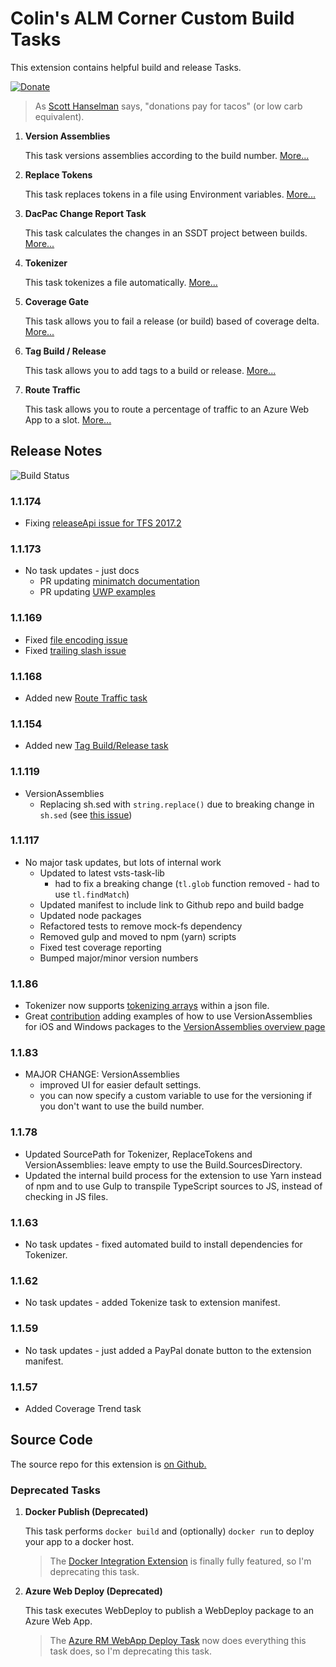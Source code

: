# Colin's ALM Corner Custom Build Tasks
This extension contains helpful build and release Tasks.

[![Donate](https://raw.githubusercontent.com/colindembovsky/cols-agent-tasks/master/images/donate.png)](https://www.paypal.me/ColinDembovsky/5)

> As [Scott Hanselman](http://www.hanselman.com/) says, "donations pay for tacos" (or low carb equivalent).

1. **Version Assemblies**

	This task versions assemblies according to the build number. [More...](https://github.com/colindembovsky/cols-agent-tasks/tree/master/Tasks/VersionAssemblies)

1. **Replace Tokens**

	This task replaces tokens in a file using Environment variables. [More...](https://github.com/colindembovsky/cols-agent-tasks/tree/master/Tasks/ReplaceTokens)

1. **DacPac Change Report Task**

	This task calculates the changes in an SSDT project between builds. [More...](https://github.com/colindembovsky/cols-agent-tasks/tree/master/Tasks/DacPacReport)

1. **Tokenizer**

	This task tokenizes a file automatically. [More...](https://github.com/colindembovsky/cols-agent-tasks/tree/master/Tasks/Tokenizer)

1. **Coverage Gate**

	This task allows you to fail a release (or build) based of coverage delta. [More...](https://github.com/colindembovsky/cols-agent-tasks/tree/master/Tasks/CoverageGate)

1. **Tag Build / Release**

	This task allows you to add tags to a build or release. [More...](https://github.com/colindembovsky/cols-agent-tasks/tree/master/Tasks/TagBuild)

1. **Route Traffic**

	This task allows you to route a percentage of traffic to an Azure Web App to a slot. [More...](https://github.com/colindembovsky/cols-agent-tasks/tree/master/Tasks/RouteTraffic)

## Release Notes

![Build Status](https://colinsalmcorner.visualstudio.com/_apis/public/build/definitions/34532943-412e-4dac-b314-a87833e22dd8/22/badge)

### 1.1.174
- Fixing [releaseApi issue for TFS 2017.2](https://github.com/colindembovsky/cols-agent-tasks/issues/76)

### 1.1.173
- No task updates - just docs
	- PR updating [minimatch documentation](https://github.com/colindembovsky/cols-agent-tasks/pull/70)
	- PR updating [UWP examples](https://github.com/colindembovsky/cols-agent-tasks/pull/69)

### 1.1.169
- Fixed [file encoding issue](https://github.com/colindembovsky/cols-agent-tasks/issues/59)
- Fixed [trailing slash issue](https://github.com/colindembovsky/cols-agent-tasks/issues/60)

### 1.1.168
- Added new [Route Traffic task](https://github.com/colindembovsky/cols-agent-tasks/tree/master/Tasks/RouteTraffic)

### 1.1.154
- Added new [Tag Build/Release task](https://github.com/colindembovsky/cols-agent-tasks/tree/master/Tasks/TagBuild)

### 1.1.119
- VersionAssemblies
	- Replacing sh.sed with `string.replace()` due to breaking change in `sh.sed` (see [this issue](https://github.com/colindembovsky/cols-agent-tasks/issues/57))

### 1.1.117
- No major task updates, but lots of internal work
	- Updated to latest vsts-task-lib
		- had to fix a breaking change (`tl.glob` function removed - had to use `tl.findMatch`)
	- Updated manifest to include link to Github repo and build badge
	- Updated node packages
	- Refactored tests to remove mock-fs dependency
	- Removed gulp and moved to npm (yarn) scripts
	- Fixed test coverage reporting
	- Bumped major/minor version numbers

### 1.1.86
- Tokenizer now supports [tokenizing arrays](https://github.com/colindembovsky/cols-agent-tasks/pull/51) within a json file.
- Great [contribution](https://github.com/colindembovsky/cols-agent-tasks/pull/52) adding examples of how to use VersionAssemblies for iOS and Windows packages to the [VersionAssemblies overview page](https://github.com/colindembovsky/cols-agent-tasks/tree/master/Tasks/VersionAssemblies)

### 1.1.83
- MAJOR CHANGE: VersionAssemblies
	- improved UI for easier default settings.
	- you can now specify a custom variable to use for the versioning if you don't want to use the build number.

### 1.1.78
- Updated SourcePath for Tokenizer, ReplaceTokens and VersionAssemblies: leave empty to use the Build.SourcesDirectory.
- Updated the internal build process for the extension to use Yarn instead of npm and to use Gulp to transpile TypeScript sources to JS, instead of checking in JS files.

### 1.1.63
- No task updates - fixed automated build to install dependencies for Tokenizer.

### 1.1.62
- No task updates - added Tokenize task to extension manifest.

### 1.1.59
- No task updates - just added a PayPal donate button to the extension manifest.

### 1.1.57
- Added Coverage Trend task

## Source Code
The source repo for this extension is [on Github.](https://github.com/colindembovsky/cols-agent-tasks)

### Deprecated Tasks
1. **Docker Publish (Deprecated)**

	This task performs `docker build` and (optionally) `docker run` to deploy your app to a docker host.

	> The [Docker Integration Extension](https://marketplace.visualstudio.com/items?itemName=ms-vscs-rm.docker) is finally fully featured, so I'm deprecating this task.

1. **Azure Web Deploy (Deprecated)**

	This task executes WebDeploy to publish a WebDeploy package to an Azure Web App.

	> The [Azure RM WebApp Deploy Task](https://github.com/Microsoft/vsts-tasks/tree/master/Tasks/AzureRmWebAppDeployment) now does everything this task does, so I'm deprecating this task.

